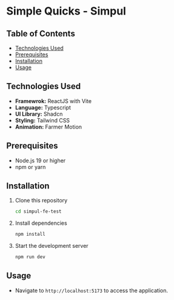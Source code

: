 # Simple Quicks - Simpul

## Table of Contents

- [Technologies Used](#technologies-used)
- [Prerequisites](#prerequisites)
- [Installation](#installation)
- [Usage](#usage)

## Technologies Used

- **Framewrok:** ReactJS with Vite
- **Language:** Typescript
- **UI Library:** Shadcn
- **Styling:** Tailwind CSS
- **Animation:** Farmer Motion


## Prerequisites

- Node.js 19 or higher
- npm or yarn

## Installation

1. Clone this repository
    ```bash
    cd simpul-fe-test
    ```

2. Install dependencies
    ```bash
    npm install
    ```

3. Start the development server
    ```bash
    npm run dev
    ```

## Usage

- Navigate to `http://localhost:5173` to access the application.
